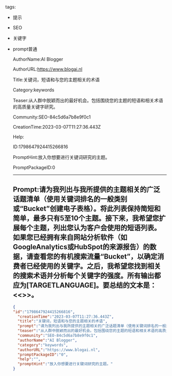   tags: 
- 提示
- SEO
- 关键字
- prompt普通

  AuthorName:AI Blogger

  AuthorURL:https://www.blogai.nl

  Title:关键词，短语和与您的主题相关的术语

  Category:keywords

  Teaser:从人群中脱颖而出的最好机会。包括围绕您的主题的短语和相关术语的高质量关键字研究。

  Community:SEO-84c5d6a7b8e9f0c1

  CreationTime:2023-03-07T11:27:36.443Z

  Help:

  ID:1798647924415266816

  PromptHint:放入你想要进行关键词研究的主题。

  PromptPackageID:0

  ---

  ## Prompt:请为我列出与我所提供的主题相关的广泛话题清单（使用关键词排名的一般类别或“Bucket”创建电子表格）。将此列表保持简短和简单，最多只有5至10个主题。接下来，我希望您扩展每个主题，列出您认为客户会使用的短语列表。如果您已经拥有来自网站分析软件（如GoogleAnalytics或HubSpot的来源报告）的数据，请查看您的有机搜索流量“Bucket”，以确定消费者已经使用的关键字。之后，我希望您找到相关的搜索术语并分析每个关键字的强度。所有输出都应为[TARGETLANGUAGE]。要总结的文本是：<<>>。

  ```json
  {
  "id":"1798647924415266816",
    "creationTime":"2023-03-07T11:27:36.443Z",
    "title":"关键词，短语和与您的主题相关的术语",
    "prompt":"请为我列出与我所提供的主题相关的广泛话题清单（使用关键词排名的一般类别或“Bucket”创建电子表格）。将此列表保持简短和简单，最多只有5至10个主题。接下来，我希望您扩展每个主题，列出您认为客户会使用的短语列表。如果您已经拥有来自网站分析软件（如GoogleAnalytics或HubSpot的来源报告）的数据，请查看您的有机搜索流量“Bucket”，以确定消费者已经使用的关键字。之后，我希望您找到相关的搜索术语并分析每个关键字的强度。所有输出都应为[TARGETLANGUAGE]。要总结的文本是：<<>>。",
    "teaser":"从人群中脱颖而出的最好机会。包括围绕您的主题的短语和相关术语的高质量关键字研究。",
    "community":"SEO-84c5d6a7b8e9f0c1",
    "authorName":"AI Blogger",
    "category":"keywords",
    "authorURL":"https://www.blogai.nl",
    "promptPackageID":"0",
    "help":"",
    "promptHint":"放入你想要进行关键词研究的主题。"
  }
  ```
